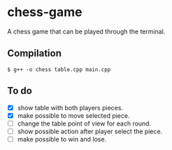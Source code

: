 # chess-game
A chess game that can be played through the terminal.

## Compilation
`$ g++ -o chess table.cpp main.cpp`

## To do
- [x] show table with both players pieces.
- [x] make possible to move selected piece.
- [ ] change the table point of view for each round.
- [ ] show possible action after player select the piece.
- [ ] make possible to win and lose.
